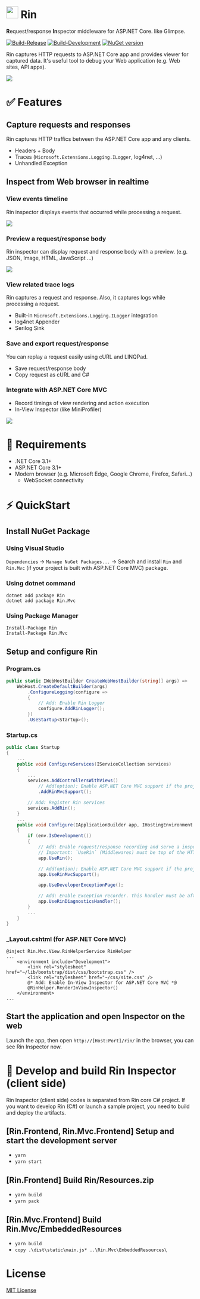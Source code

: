# <img src="docs/images/logo.svg" alt="" width="32" /> Rin
**R**equest/response **In**spector middleware for ASP.NET Core. like Glimpse.

[![Build-Release](https://github.com/mayuki/Rin/workflows/Build-Release/badge.svg)](https://github.com/mayuki/Rin/actions?query=workflow%3ABuild-Release)
[![Build-Development](https://github.com/mayuki/Rin/workflows/Build-Development/badge.svg)](https://github.com/mayuki/Rin/actions?query=workflow%3ABuild-Development)
[![NuGet version](https://badge.fury.io/nu/Rin.svg)](https://badge.fury.io/nu/Rin)

Rin captures HTTP requests to ASP.NET Core app and provides viewer for captured data. It's useful tool to debug your Web application (e.g. Web sites, API apps).

![](docs/images/Demo-01.gif)

# ✅ Features
## Capture requests and responses
Rin captures HTTP traffics between the ASP.NET Core app and any clients.

- Headers + Body
- Traces (`Microsoft.Extensions.Logging.ILogger`, log4net, ...)
- Unhandled Exception

## Inspect from Web browser in realtime

### View events timeline
Rin inspector displays events that occurred while processing a request.

![](docs/images/Screenshot-02.png)

### Preview a request/response body
Rin inspector can display request and response body with a preview. (e.g. JSON, Image, HTML, JavaScript ...)

![](docs/images/Screenshot-03.png)

### View related trace logs
Rin captures a request and response. Also, it captures logs while processing a request.

- Built-in `Microsoft.Extensions.Logging.ILogger` integration
- log4net Appender
- Serilog Sink

### Save and export request/response
You can replay a request easily using cURL and LINQPad.

- Save request/response body
- Copy request as cURL and C#

### Integrate with ASP.NET Core MVC
- Record timings of view rendering and action execution
- In-View Inspector (like MiniProfiler)

![](docs/images/Screenshot-04.png)

# 📝 Requirements
- .NET Core 3.1+
- ASP.NET Core 3.1+
- Modern browser (e.g. Microsoft Edge, Google Chrome, Firefox, Safari...)
    - WebSocket connectivity

# ⚡ QuickStart

## Install NuGet Package
### Using Visual Studio
`Dependencies` -> `Manage NuGet Packages...` -> Search and install `Rin` and `Rin.Mvc` (if your project is built with ASP.NET Core MVC) package.

### Using dotnet command
```
dotnet add package Rin
dotnet add package Rin.Mvc
```

### Using Package Manager
```
Install-Package Rin
Install-Package Rin.Mvc
```

## Setup and configure Rin

### Program.cs
```csharp
public static IWebHostBuilder CreateWebHostBuilder(string[] args) =>
    WebHost.CreateDefaultBuilder(args)
        .ConfigureLogging(configure =>
        {
            // Add: Enable Rin Logger
            configure.AddRinLogger();
        })
        .UseStartup<Startup>();
```

### Startup.cs

```csharp
public class Startup
{
    ...
    public void ConfigureServices(IServiceCollection services)
    {
        ...
        services.AddControllersWithViews()
            // Add(option): Enable ASP.NET Core MVC support if the project built with ASP.NET Core MVC
            .AddRinMvcSupport();        

        // Add: Register Rin services
        services.AddRin();
    }
    ...
    public void Configure(IApplicationBuilder app, IHostingEnvironment env)
    {
        if (env.IsDevelopment())
        {
            // Add: Enable request/response recording and serve a inspector frontend.
            // Important: `UseRin` (Middlewares) must be top of the HTTP pipeline.
            app.UseRin();

            // Add(option): Enable ASP.NET Core MVC support if the project built with ASP.NET Core MVC
            app.UseRinMvcSupport();

            app.UseDeveloperExceptionPage();

            // Add: Enable Exception recorder. this handler must be after `UseDeveloperExceptionPage`.
            app.UseRinDiagnosticsHandler();
        }
        ...
    }
}
```

### _Layout.cshtml (for ASP.NET Core MVC)
```cshtml
@inject Rin.Mvc.View.RinHelperService RinHelper
...
    <environment include="Development">
        <link rel="stylesheet" href="~/lib/bootstrap/dist/css/bootstrap.css" />
        <link rel="stylesheet" href="~/css/site.css" />
        @* Add: Enable In-View Inspector for ASP.NET Core MVC *@
        @RinHelper.RenderInViewInspector()
    </environment>
...
```

## Start the application and open Inspector on the web

Launch the app, then open `http://[Host:Port]/rin/` in the browser, you can see Rin Inspector now.

# 🔨 Develop and build Rin Inspector (client side)
Rin Inspector (client side) codes is separated from Rin core C# project. If you want to develop Rin (C#) or launch a sample project, you need to build and deploy the artifacts.

## [Rin.Frontend, Rin.Mvc.Frontend] Setup and start the development server
- `yarn`
- `yarn start`

## [Rin.Frontend] Build Rin/Resources.zip
- `yarn build`
- `yarn pack`

## [Rin.Mvc.Frontend] Build Rin.Mvc/EmbeddedResources
- `yarn build`
- `copy .\dist\static\main.js* ..\Rin.Mvc\EmbeddedResources\`

# License
[MIT License](LICENSE)
